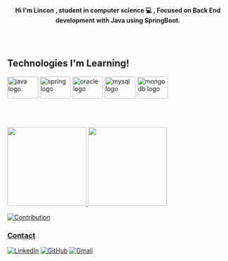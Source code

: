 <div alignh="center">
<br><p align="center"><b>Hi I'm Lincon , student in computer science 💻 , Focused on Back End development with Java using SpringBoot.</b></p>
</div>
<br><br>

## Technologies I'm Learning!
<div>
  <img src="https://cdn.jsdelivr.net/gh/devicons/devicon/icons/java/java-original.svg" height="50" width="70" alt="java logo"  />
  <img src="https://cdn.jsdelivr.net/gh/devicons/devicon/icons/spring/spring-original.svg" height="50" width="70" alt="spring logo"  />
  <img src="https://cdn.jsdelivr.net/gh/devicons/devicon/icons/oracle/oracle-original.svg" height="50" width="70" alt="oracle logo"  />
  <img src="https://cdn.jsdelivr.net/gh/devicons/devicon/icons/mysql/mysql-original.svg" height="50" width="70" alt="mysql logo"  />
  <img src="https://cdn.jsdelivr.net/gh/devicons/devicon/icons/mongodb/mongodb-original.svg" height="50" width="70" alt="mongodb logo"  />
</div>

<br><br>
<div alignh="center">
  <a href="https://github.com/LinconDC">
  <img height="180em" src="https://github-readme-stats.vercel.app/api?username=LinconDC&show_icons=true&theme=highcontrast&include_all_commits=true&count_private=true"/>
  <img height="180em" src="https://github-readme-stats.vercel.app/api/top-langs/?username=LinconDC&layout=compact&langs_count=7&theme=highcontrast"/>
</div>

![Contribution](https://activity-graph.herokuapp.com/graph?username=LinconDC&theme=gotham&hide_border=true&area=true)




###  Contact

[![LinkedIn](https://img.shields.io/badge/LinkedIn-0077B5?style=for-the-badge&logo=linkedin&logoColor=white)](https://www.linkedin.com/in/linconmm/)
[![GitHub](https://img.shields.io/badge/GitHub-100000?style=for-the-badge&logo=github&logoColor=white)](https://github.com/LinconDC)
[![Gmail](https://img.shields.io/badge/Gmail-D14836?style=for-the-badge&logo=gmail&logoColor=white)](linconmartins18@gmail.com)

